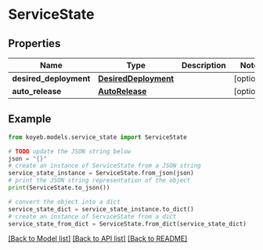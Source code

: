 # ServiceState


## Properties

Name | Type | Description | Notes
------------ | ------------- | ------------- | -------------
**desired_deployment** | [**DesiredDeployment**](DesiredDeployment.md) |  | [optional] 
**auto_release** | [**AutoRelease**](AutoRelease.md) |  | [optional] 

## Example

```python
from koyeb.models.service_state import ServiceState

# TODO update the JSON string below
json = "{}"
# create an instance of ServiceState from a JSON string
service_state_instance = ServiceState.from_json(json)
# print the JSON string representation of the object
print(ServiceState.to_json())

# convert the object into a dict
service_state_dict = service_state_instance.to_dict()
# create an instance of ServiceState from a dict
service_state_from_dict = ServiceState.from_dict(service_state_dict)
```
[[Back to Model list]](../README.md#documentation-for-models) [[Back to API list]](../README.md#documentation-for-api-endpoints) [[Back to README]](../README.md)



